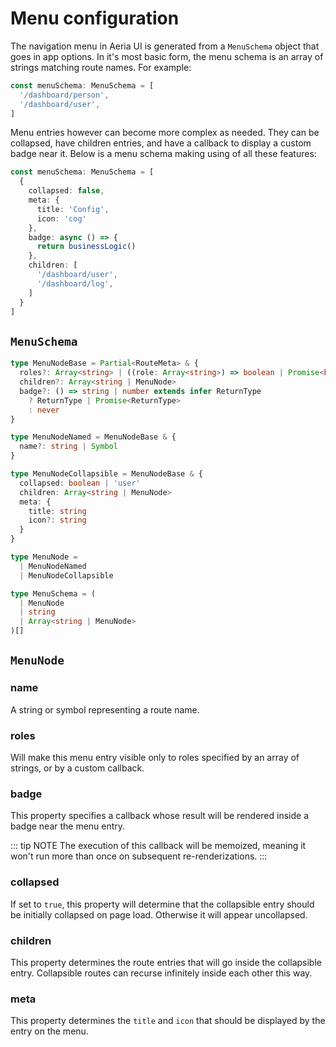 # Menu configuration

The navigation menu in Aeria UI is generated from a `MenuSchema` object that
goes in app options. In it's most basic form, the menu schema is an array of
strings matching route names. For example:

```typescript
const menuSchema: MenuSchema = [
  '/dashboard/person',
  '/dashboard/user',
]
```

Menu entries however can become more complex as needed. They can be collapsed,
have children entries, and have a callback to display a custom badge near it.
Below is a menu schema making using of all these features:

```typescript
const menuSchema: MenuSchema = [
  {
    collapsed: false,
    meta: {
      title: 'Config',
      icon: 'cog'
    },
    badge: async () => {
      return businessLogic()
    },
    children: [
      '/dashboard/user',
      '/dashboard/log',
    ]
  }
]
```

## `MenuSchema`

```typescript
type MenuNodeBase = Partial<RouteMeta> & {
  roles?: Array<string> | ((role: Array<string>) => boolean | Promise<boolean>)
  children?: Array<string | MenuNode>
  badge?: () => string | number extends infer ReturnType
    ? ReturnType | Promise<ReturnType>
    : never
}

type MenuNodeNamed = MenuNodeBase & {
  name?: string | Symbol
}

type MenuNodeCollapsible = MenuNodeBase & {
  collapsed: boolean | 'user'
  children: Array<string | MenuNode>
  meta: {
    title: string
    icon?: string
  }
}

type MenuNode = 
  | MenuNodeNamed
  | MenuNodeCollapsible

type MenuSchema = (
  | MenuNode
  | string
  | Array<string | MenuNode>
)[]
```

## `MenuNode`

### name <Badge type="tip" text="(string | Symbol)?" />

A string or symbol representing a route name.

### roles <Badge type="tip" text="(Array<string> | ((role: Array<string>) => boolean | Promise<boolean>))?" />

Will make this menu entry visible only to roles specified by an array of
strings, or by a custom callback.

### badge <Badge type="tip" text="(() => Promise<string | number>)?" />

This property specifies a callback whose result will be rendered inside a badge near the menu entry.

::: tip NOTE
The execution of this callback will be memoized, meaning it won't run more than
once on subsequent re-renderizations.
:::

### collapsed <Badge type="tip" text="(boolean | 'user')?" />

If set to `true`, this property will determine that the collapsible entry
should be initially collapsed on page load. Otherwise it will appear
uncollapsed.

### children <Badge type="tip" text="Array<string | MenuAdvancedChild>?" />

This property determines the route entries that will go inside the collapsible
entry. Collapsible routes can recurse infinitely inside each other this way.

### meta <Badge type="tip" text="object?" />

This property determines the `title` and `icon` that should be displayed by the
entry on the menu.

